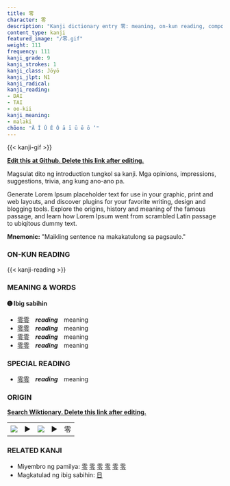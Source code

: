 ```yaml
---
title: 零
character: 零
description: "Kanji dictionary entry 零: meaning, on-kun reading, compounds, origin, related kanji"
content_type: kanji
featured_image: "/零.gif"
weight: 111
frequency: 111
kanji_grade: 9
kanji_strokes: 1
kanji_class: Jōyō
kanji_jlpt: N1
kanji_radical: 
kanji_reading: 
- DAI
- TAI
- oo-kii
kanji_meaning:
- malaki
chōon: "Ā Ī Ū Ē Ō ā ī ū ē ō ’"
---
```

[//]: # (Don't edit the line below. Kanji animated GIF code is automatically generated.)
{{< kanji-gif >}}

[//]: # (Edit below this line.)

**[Edit this at Github. Delete this link after editing.](https://github.com/tim0g/tim/tree/main/content/kanji/零/index.md)**

Magsulat dito ng introduction tungkol sa kanji. Mga opinions, impressions, suggestions, trivia, ang kung ano-ano pa.

Generate Lorem Ipsum placeholder text for use in your graphic, print and web layouts, and discover plugins for your favorite writing, design and blogging tools. Explore the origins, history and meaning of the famous passage, and learn how Lorem Ipsum went from scrambled Latin passage to ubiqitous dummy text.
 
**Mnemonic:** "Maikling sentence na makakatulong sa pagsaulo."

### ON-KUN READING

[//]: # (Don't edit the line below. ON-KUN READING code is automatically generated.)
{{< kanji-reading >}}

### MEANING & WORDS

#### ➊ **Ibig sabihin**
  - [零](../零)[零](../零)　***reading***　meaning
  - [零](../零)[零](../零)　***reading***　meaning
  - [零](../零)[零](../零)　***reading***　meaning
  - [零](../零)[零](../零)　***reading***　meaning

### SPECIAL READING
  - [零](../零)[零](../零)　***reading***　meaning

### ORIGIN

**[Search Wiktionary. Delete this link after editing.](https://wiktionary.org/wiki/零)**
<table class="kanji-table"><tr><td>
<img src="60px-零-bronze.svg.png">
</td><td>▶</td><td>
<img src="60px-零-oracle.svg.png">
</td><td>▶</td>
<td class="kanji-origin">零</td>
</tr></table>

### RELATED KANJI
- Miyembro ng pamilya: [零](../零) [零](../零) [零](../零) [零](../零) [零](../零) [零](../零)
- Magkatulad ng ibig sabihin: [日](../日)
